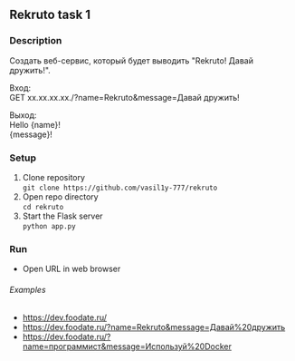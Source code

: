 ## Rekruto task 1

### Description
Создать веб-сервис, который будет выводить "Rekruto! Давай дружить!".

Вход:\
GET xx.xx.xx.xx./?name=Rekruto&message=Давай дружить!

Выход:\
Hello {name}!\
{message}!

### Setup

1. Clone repository\
`git clone https://github.com/vasil1y-777/rekruto`
2. Open repo directory\
`cd rekruto`
3. Start the Flask server\
`python app.py`

### Run
- Open URL in web browser

###### Examples
- https://dev.foodate.ru/
- https://dev.foodate.ru/?name=Rekruto&message=Давай%20дружить
- https://dev.foodate.ru/?name=программист&message=Используй%20Docker